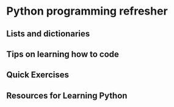 # Python programming refresher

## Lists and dictionaries

## Tips on learning how to code

## Quick Exercises

## Resources for Learning Python 


